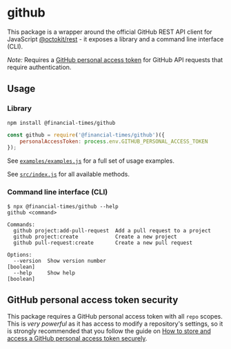 # github

This package is a wrapper around the official GitHub REST API client for
JavaScript [@octokit/rest](https://github.com/octokit/rest.js) - it exposes a
library and a command line interface (CLI).

_Note:_ Requires a [GitHub personal access token](#github-personal-access-token-security)
for GitHub API requests that require authentication.

## Usage

### Library

```
npm install @financial-times/github
```

```javascript
const github = require('@financial-times/github')({
    personalAccessToken: process.env.GITHUB_PERSONAL_ACCESS_TOKEN
});
```

See [`examples/examples.js`](https://github.com/Financial-Times/github-tooling-helper/blob/master/examples/examples.js) for a full set of usage examples.

See [`src/index.js`](https://github.com/Financial-Times/github-tooling-helper/blob/master/src/index.js) for all available methods.

### Command line interface (CLI)

```
$ npx @financial-times/github --help
github <command>

Commands:
  github project:add-pull-request  Add a pull request to a project
  github project:create            Create a new project
  github pull-request:create       Create a new pull request

Options:
  --version  Show version number                                       [boolean]
  --help     Show help                                                 [boolean]
```

## GitHub personal access token security

This package requires a GitHub personal access token with all `repo` scopes. This is _very powerful_ as it has access to modify a repository's settings, so it is strongly recommended that you follow the guide on [How to store and access a GitHub personal access token securely](https://github.com/Financial-Times/next/wiki/How-to-store-and-access-a-GitHub-personal-access-token-securely).
